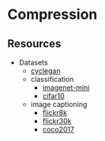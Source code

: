 # Compression

## Resources

 * Datasets
     - [cyclegan](https://www.kaggle.com/datasets/suyashdamle/cyclegan)
     - classification 
         + [imagenet-mini](https://www.kaggle.com/datasets/ifigotin/imagenetmini-1000)
         + [cifar10](https://www.kaggle.com/datasets/oxcdcd/cifar10)
     - image captioning 
         + [flickr8k](https://www.kaggle.com/datasets/adityajn105/flickr8k)
         + [flickr30k](https://www.kaggle.com/datasets/hsankesara/flickr-image-dataset)
         + [coco2017](https://cocodataset.org/#download)
